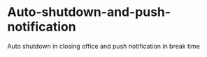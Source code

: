 # Auto-shutdown-and-push-notification
Auto shutdown in closing office and push notification in break time
